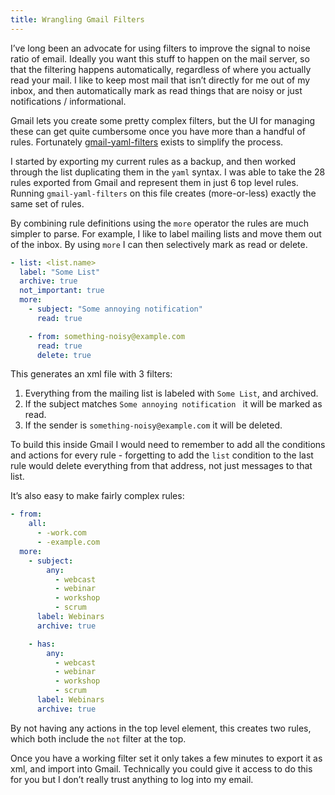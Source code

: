 ```yaml
---
title: Wrangling Gmail Filters
---
```


I’ve long been an advocate for using filters to improve the signal to noise ratio of email. Ideally you want this stuff to happen on the mail server, so that the filtering happens automatically, regardless of where you actually read your mail. I like to keep most mail that isn’t directly for me out of my inbox, and then automatically mark as read things that are noisy or just notifications / informational.

Gmail lets you create some pretty complex filters, but the UI for managing these can get quite cumbersome once you have more than a handful of rules. Fortunately [gmail-yaml-filters](https://github.com/mesozoic/gmail-yaml-filters) exists to simplify the process.

I started by exporting my current rules as a backup, and then worked through the list duplicating them in the `yaml` syntax. I was able to take the 28 rules exported from Gmail and represent them in just 6 top level rules. Running `gmail-yaml-filters` on this file creates (more-or-less) exactly the same set of rules. 

By combining rule definitions using the `more` operator the rules are much simpler to parse. For example, I like to label mailing lists and move them out of the inbox. By using `more` I can then selectively mark as read or delete. 

```yaml
- list: <list.name>
  label: "Some List"
  archive: true
  not_important: true
  more:
    - subject: "Some annoying notification"
      read: true

    - from: something-noisy@example.com
      read: true
      delete: true
```

This generates an xml file with 3 filters:

 1. Everything from the mailing list is labeled with `Some List`, and archived.
 2. If the subject matches `Some annoying notification ` it will be marked as read.
 3. If the sender is `something-noisy@example.com` it will be deleted.

To build this inside Gmail I would need to remember to add all the conditions and actions for every rule - forgetting to add the `list` condition to the last rule would delete everything from that address, not just messages to that list.

It’s also easy to make fairly complex rules:

```yaml
- from:
    all:
      - -work.com
      - -example.com
  more:
    - subject: 
        any:
          - webcast
          - webinar
          - workshop
          - scrum
      label: Webinars
      archive: true

    - has:
        any:
          - webcast
          - webinar
          - workshop
          - scrum
      label: Webinars
      archive: true
```

By not having any actions in the top level element, this creates two rules, which both include the `not` filter at the top.

Once you have a working filter set it only takes a few minutes to export it as xml, and import into Gmail. Technically you could give it access to do this for you but I don’t really trust anything to log into my email.